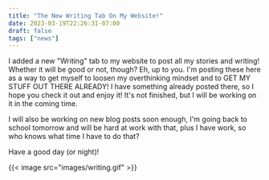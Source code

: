 ```yaml
---
title: "The New Writing Tab On My Website!"
date: 2023-03-19T22:26:31-07:00
draft: false
tags: ["news"]
---
```


I added a new "Writing" tab to my website to post all my stories and writing! Whether it will be good or not, though? Eh, up to you. I'm posting these here as a way to get myself to loosen my overthinking mindset and to GET MY STUFF OUT THERE ALREADY! I have something already posted there, so I hope you check it out and enjoy it! It's not finished, but I will be working on it in the coming time.          

I will also be working on new blog posts soon enough, I'm going back to school tomorrow and will be hard at work with that, plus I have work, so who knows what time I have to do that?    

Have a good day (or night)!

{{< image src="images/writing.gif" >}}